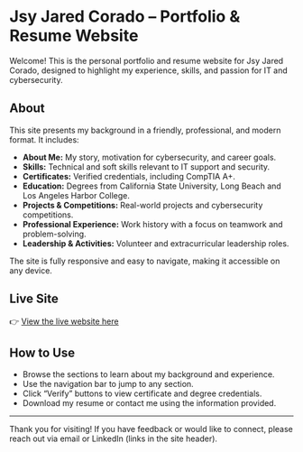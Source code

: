 # Jsy Jared Corado – Portfolio & Resume Website

Welcome! This is the personal portfolio and resume website for Jsy Jared Corado, designed to highlight my experience, skills, and passion for IT and cybersecurity.

## About

This site presents my background in a friendly, professional, and modern format. It includes:

- **About Me:** My story, motivation for cybersecurity, and career goals.
- **Skills:** Technical and soft skills relevant to IT support and security.
- **Certificates:** Verified credentials, including CompTIA A+.
- **Education:** Degrees from California State University, Long Beach and Los Angeles Harbor College.
- **Projects & Competitions:** Real-world projects and cybersecurity competitions.
- **Professional Experience:** Work history with a focus on teamwork and problem-solving.
- **Leadership & Activities:** Volunteer and extracurricular leadership roles.

The site is fully responsive and easy to navigate, making it accessible on any device.

## Live Site

👉 [View the live website here](https://jsyco.github.io/jsycorado-resume-site/)

## How to Use

- Browse the sections to learn about my background and experience.
- Use the navigation bar to jump to any section.
- Click “Verify” buttons to view certificate and degree credentials.
- Download my resume or contact me using the information provided.

---

Thank you for visiting! If you have feedback or would like to connect, please reach out via email or LinkedIn (links in the site header).

